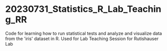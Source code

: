 # 20230731_Statistics_R_Lab_Teaching_RR
Code for learning how to run statistical tests and analyze and visualize data from the 'iris' dataset in R. Used for Lab Teaching Session for Rutishauser Lab
